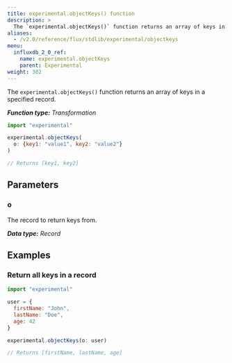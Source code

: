 ```yaml
---
title: experimental.objectKeys() function
description: >
  The `experimental.objectKeys()` function returns an array of keys in a specified record.
aliases:
  - /v2.0/reference/flux/stdlib/experimental/objectkeys
menu:
  influxdb_2_0_ref:
    name: experimental.objectKeys
    parent: Experimental
weight: 302
---
```


The `experimental.objectKeys()` function returns an array of keys in a specified record.

_**Function type:** Transformation_

```js
import "experimental"

experimental.objectKeys(
  o: {key1: "value1", key2: "value2"}
)

// Returns [key1, key2]
```

## Parameters

### o
The record to return keys from.

_**Data type:** Record_

## Examples

### Return all keys in a record
```js
import "experimental"

user = {
  firstName: "John",
  lastName: "Doe",
  age: 42
}

experimental.objectKeys(o: user)

// Returns [firstName, lastName, age]
```
